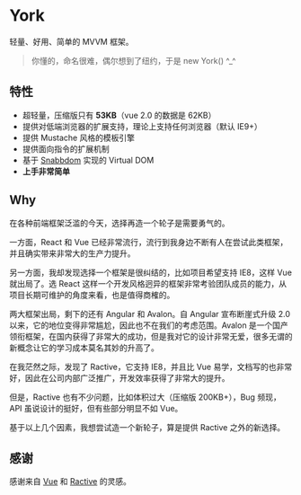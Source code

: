 # York

轻量、好用、简单的 MVVM 框架。

> 你懂的，命名很难，偶尔想到了纽约，于是 new York() ^_^

## 特性

* 超轻量，压缩版只有 **53KB**（vue 2.0 的数据是 62KB）
* 提供对低端浏览器的扩展支持，理论上支持任何浏览器（默认 IE9+）
* 提供 Mustache 风格的模板引擎
* 提供面向指令的扩展机制
* 基于 [Snabbdom](https://github.com/snabbdom/snabbdom) 实现的 Virtual DOM
* **上手非常简单**

## Why

在各种前端框架泛滥的今天，选择再造一个轮子是需要勇气的。

一方面，React 和 Vue 已经非常流行，流行到我身边不断有人在尝试此类框架，并且确实带来非常大的生产力提升。

另一方面，我却发现选择一个框架是很纠结的，比如项目希望支持 IE8，这样 Vue 就出局了。选 React 这样一个开发风格迥异的框架非常考验团队成员的能力，从项目长期可维护的角度来看，也是值得商榷的。

两大框架出局，剩下的还有 Angular 和 Avalon。自 Angular 宣布断崖式升级 2.0 以来，它的地位变得非常尴尬，因此也不在我们的考虑范围。Avalon 是一个国产领衔框架，在国内获得了非常大的成功，但是我对它的设计非常无爱，很多无谓的新概念让它的学习成本莫名其妙的升高了。

在我茫然之际，发现了 Ractive，它支持 IE8，并且比 Vue 易学，文档写的也非常好，因此在公司内部广泛推广，开发效率获得了非常大的提升。

但是，Ractive 也有不少问题，比如体积过大（压缩版 200KB+），Bug 频现，API   虽说设计的挺好，但有些部分明显不如 Vue。

基于以上几个因素，我想尝试造一个新轮子，算是提供 Ractive 之外的新选择。

## 感谢

感谢来自 [Vue](http://vuejs.org) 和 [Ractive](http://www.ractivejs.org/) 的灵感。